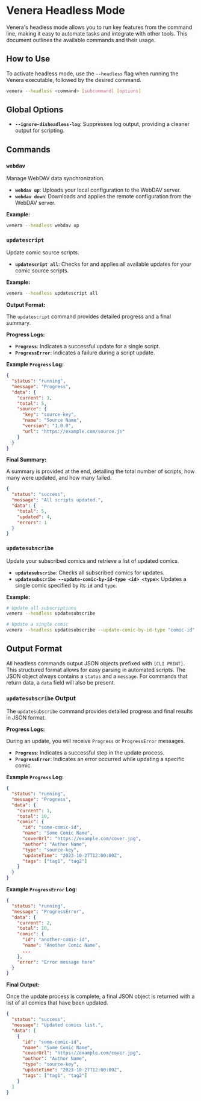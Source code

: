# Venera Headless Mode

Venera's headless mode allows you to run key features from the command line, making it easy to automate tasks and integrate with other tools. This document outlines the available commands and their usage.

## How to Use

To activate headless mode, use the `--headless` flag when running the Venera executable, followed by the desired command.

```bash
venera --headless <command> [subcommand] [options]
```

## Global Options

- **`--ignore-disheadless-log`**: Suppresses log output, providing a cleaner output for scripting.

## Commands

### `webdav`

Manage WebDAV data synchronization.

- **`webdav up`**: Uploads your local configuration to the WebDAV server.
- **`webdav down`**: Downloads and applies the remote configuration from the WebDAV server.

**Example:**

```bash
venera --headless webdav up
```

### `updatescript`

Update comic source scripts.

- **`updatescript all`**: Checks for and applies all available updates for your comic source scripts.

**Example:**

```bash
venera --headless updatescript all
```

**Output Format:**

The `updatescript` command provides detailed progress and a final summary.

**Progress Logs:**

- **`Progress`**: Indicates a successful update for a single script.
- **`ProgressError`**: Indicates a failure during a script update.

**Example `Progress` Log:**

```json
{
  "status": "running",
  "message": "Progress",
  "data": {
    "current": 1,
    "total": 5,
    "source": {
      "key": "source-key",
      "name": "Source Name",
      "version": "1.0.0",
      "url": "https://example.com/source.js"
    }
  }
}
```

**Final Summary:**

A summary is provided at the end, detailing the total number of scripts, how many were updated, and how many failed.

```json
{
  "status": "success",
  "message": "All scripts updated.",
  "data": {
    "total": 5,
    "updated": 4,
    "errors": 1
  }
}
```

### `updatesubscribe`

Update your subscribed comics and retrieve a list of updated comics.

- **`updatesubscribe`**: Checks all subscribed comics for updates.
- **`updatesubscribe --update-comic-by-id-type <id> <type>`**: Updates a single comic specified by its `id` and `type`.

**Example:**

```bash
# Update all subscriptions
venera --headless updatesubscribe

# Update a single comic
venera --headless updatesubscribe --update-comic-by-id-type "comic-id" "source-key"
```

## Output Format

All headless commands output JSON objects prefixed with `[CLI PRINT]`. This structured format allows for easy parsing in automated scripts. The JSON object always contains a `status` and a `message`. For commands that return data, a `data` field will also be present.

### `updatesubscribe` Output

The `updatesubscribe` command provides detailed progress and final results in JSON format.

**Progress Logs:**

During an update, you will receive `Progress` or `ProgressError` messages.

- **`Progress`**: Indicates a successful step in the update process.
- **`ProgressError`**: Indicates an error occurred while updating a specific comic.

**Example `Progress` Log:**

```json
{
  "status": "running",
  "message": "Progress",
  "data": {
    "current": 1,
    "total": 10,
    "comic": {
      "id": "some-comic-id",
      "name": "Some Comic Name",
      "coverUrl": "https://example.com/cover.jpg",
      "author": "Author Name",
      "type": "source-key",
      "updateTime": "2023-10-27T12:00:00Z",
      "tags": ["tag1", "tag2"]
    }
  }
}
```

**Example `ProgressError` Log:**

```json
{
  "status": "running",
  "message": "ProgressError",
  "data": {
    "current": 2,
    "total": 10,
    "comic": {
      "id": "another-comic-id",
      "name": "Another Comic Name",
      ...
    },
    "error": "Error message here"
  }
}
```

**Final Output:**

Once the update process is complete, a final JSON object is returned with a list of all comics that have been updated.

```json
{
  "status": "success",
  "message": "Updated comics list.",
  "data": [
    {
      "id": "some-comic-id",
      "name": "Some Comic Name",
      "coverUrl": "https://example.com/cover.jpg",
      "author": "Author Name",
      "type": "source-key",
      "updateTime": "2023-10-27T12:00:00Z",
      "tags": ["tag1", "tag2"]
    }
  ]
}
